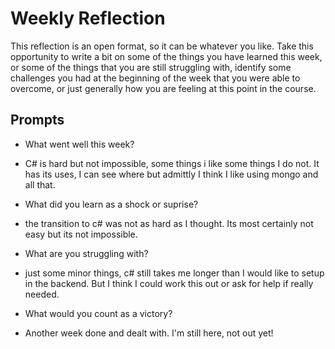 # Weekly Reflection
This reflection is an open format, so it can be whatever you like. Take this opportunity to write a bit on some of the things you have learned this week, or some of the things that you are still struggling with, identify some challenges you had at the beginning of the week that you were able to overcome, or just generally how you are feeling at this point in the course.

## Prompts
- What went well this week?

- C# is hard but not impossible, some things i like some things I do not. It has its uses, I can see where but admittly I think I like using mongo and all that.

- What did you learn as a shock or suprise?

- the transition to c# was not as hard as I thought. Its most certainly not easy but its not impossible.

- What are you struggling with?

- just some minor things, c# still takes me longer than I would like to setup in the backend. But I think I could work this out or ask for help if really needed. 

- What would you count as a victory?

- Another week done and dealt with. I'm still here, not out yet! 